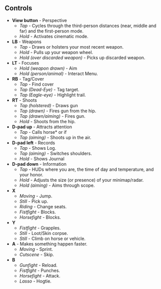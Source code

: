 ## Controls

* **View button** - Perspective 
  * *Tap* - Cycles through the third-person distances (near, middle and far) and the first-person mode. 
  * *Hold* - Activates cinematic mode.
* **LB** - Weapons
  * *Tap* - Draws or holsters your most recent weapon.
  * *Hold* - Pulls up your weapon wheel. 
  * *Hold (over discarded weapon)* - Picks up discarded weapon.
* **LT** - Focuses
  * *Hold (weapon drawn)* - Aim
  * *Hold (person/animal)* - Interact Menu.
* **RB** - Tag/Cover
  * *Tap* - Find cover
  * *Tap (Dead-Eye)* - Tag target.
  * *Tap (Eagle-eye)* - Highlight trail.
* **RT** - Shoots
  * *Tap (holstered)* - Draws gun
  * *Tap (drawn)* - Fires gun from the hip.
  * *Tap (drawn/aiming)* - Fires gun.
  * *Hold* - Shoots from the hip.
* **D-pad up** - Attracts attention
  * *Tap* - Calls horse* or if 
  * *Tap (aiming)* - Shoots up in the air.
* **D-pad left** - Records
  * *Tap* - Shows Log.
  * *Tap (aiming)* - Switches shoulders.
  * *Hold* - Shows Journal
* **D-pad down** - Information
  * *Tap* - HUDs where you are, the time of day and temperature, and your honor. 
  * *Hold* - Adjusts the size (or presence) of your minimap/radar.
  * *Hold (aiming)* - Aims through scope.
* **X**
  * *Moving* - Jump.
  * *Still* - Pick up.
  * *Riding* - Change seats.
  * *Fistfight* - Blocks.
  * *Horsefight* - Blocks.
* **Y**
  * *Fistfight* - Grapples.
  * *Still* - Loot/Skin corpse.
  * *Still* - Climb on horse or vehicle.
* **A** - Makes something happen faster. 
  * *Moving* - Sprint.
  * *Cutscene* - Skip.
* **B** 
  * *Gunfight* - Reload.
  * *Fistfight* - Punches.
  * *Horsefight* - Attack.
  * *Lasso* - Hogtie.

